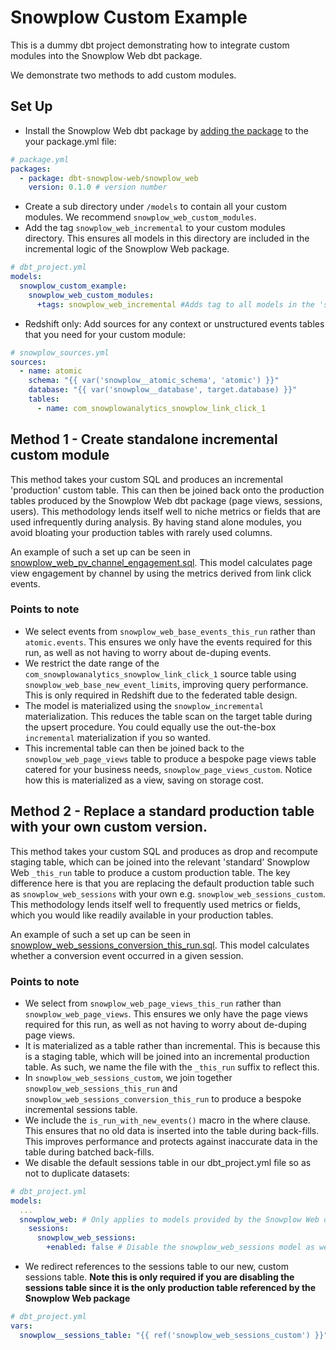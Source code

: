 # Snowplow Custom Example
This is a dummy dbt project demonstrating how to integrate custom modules into the Snowplow Web dbt package.

We demonstrate two methods to add custom modules.

## Set Up
- Install the Snowplow Web dbt package by [adding the package](https://docs.getdbt.com/docs/building-a-dbt-project/package-management) to the your package.yml file:
```yml
# package.yml
packages:
  - package: dbt-snowplow-web/snowplow_web
    version: 0.1.0 # version number
```
- Create a sub directory under `/models` to contain all your custom modules. We recommend `snowplow_web_custom_modules`.
- Add the tag `snowplow_web_incremental` to your custom modules directory. This ensures all models in this directory are included in the incremental logic of the Snowplow Web package.
```yml
# dbt_project.yml
models:
  snowplow_custom_example:
    snowplow_web_custom_modules:
      +tags: snowplow_web_incremental #Adds tag to all models in the 'snowplow_web_custom_modules' directory
```
- Redshift only: Add sources for any context or unstructured events tables that you need for your custom module:
```yml
# snowplow_sources.yml
sources:
  - name: atomic
    schema: "{{ var('snowplow__atomic_schema', 'atomic') }}"
    database: "{{ var('snowplow__database', target.database) }}"
    tables:
      - name: com_snowplowanalytics_snowplow_link_click_1
```

## Method 1 - Create standalone incremental custom module
This method takes your custom SQL and produces an incremental 'production' custom table. This can then be joined back onto the production tables produced by the Snowplow Web dbt package (page views, sessions, users). This methodology lends itself well to niche metrics or fields that are used infrequently during analysis. By having stand alone modules, you avoid bloating your production tables with rarely used columns.

An example of such a set up can be seen in [snowplow_web_pv_channel_engagement.sql](models/snowplow_web_custom_modules/page_views/page_view_channel_engagement/snowplow_web_pv_channel_engagement.sql). This model calculates page view engagement by channel by using the metrics derived from link click events. 

### Points to note
- We select events from `snowplow_web_base_events_this_run` rather than `atomic.events`. This ensures we only have the events required for this run, as well as not having to worry about de-duping events.
- We restrict the date range of the `com_snowplowanalytics_snowplow_link_click_1` source table using `snowplow_web_base_new_event_limits`, improving query performance. This is only required in Redshift due to the federated table design.
- The model is materialized using the `snowplow_incremental` materialization. This reduces the table scan on the target table during the upsert procedure. You could equally use the out-the-box `incremental` materialization if you so wanted.
- This incremental table can then be joined back to the `snowplow_web_page_views` table to produce a bespoke page views table catered for your business needs, `snowplow_page_views_custom`. Notice how this is materialized as a view, saving on storage cost.

## Method 2 - Replace a standard production table with your own custom version.
This method takes your custom SQL and produces as drop and recompute staging table, which can be joined into the relevant 'standard' Snowplow Web `_this_run`  table to produce a custom production table. The key difference here is that you are replacing the default production table such as `snowplow_web_sessions` with your own e.g. `snowplow_web_sessions_custom`. This methodology lends itself well to frequently used metrics or fields, which you would like readily available in your production tables.

An example of such a set up can be seen in [snowplow_web_sessions_conversion_this_run.sql](models/snowplow_web_custom_modules/sessions/sessions_conversion/snowplow_web_sessions_conversion_this_run.sql). This model calculates whether a conversion event occurred in a given session.

### Points to note
- We select from `snowplow_web_page_views_this_run` rather than `snowplow_web_page_views`. This ensures we only have the page views required for this run, as well as not having to worry about de-duping page views.
- It is materialized as a table rather than incremental. This is because this is a staging table, which will be joined into an incremental production table. As such, we name the file with the `_this_run` suffix to reflect this.
- In `snowplow_web_sessions_custom`, we join together `snowplow_web_sessions_this_run` and `snowplow_web_sessions_conversion_this_run` to produce a bespoke incremental sessions table.
- We include the `is_run_with_new_events()` macro in the where clause. This ensures that no old data is inserted into the table during back-fills. This improves performance and protects against inaccurate data in the table during batched back-fills.
- We disable the default sessions table in our dbt_project.yml file so as not to duplicate datasets:
```yml
# dbt_project.yml
models:
  ...
  snowplow_web: # Only applies to models provided by the Snowplow Web dbt package
    sessions:
      snowplow_web_sessions:
        +enabled: false # Disable the snowplow_web_sessions model as we have our custom version, snowplow_web_sessions_custom
```
- We redirect references to the sessions table to our new, custom sessions table. **Note this is only required if you are disabling the sessions table since it is the only production table referenced by the Snowplow Web package**
```yml
# dbt_project.yml
vars:
  snowplow__sessions_table: "{{ ref('snowplow_web_sessions_custom') }}" # Redirect references to sessions table to your custom version.
```

